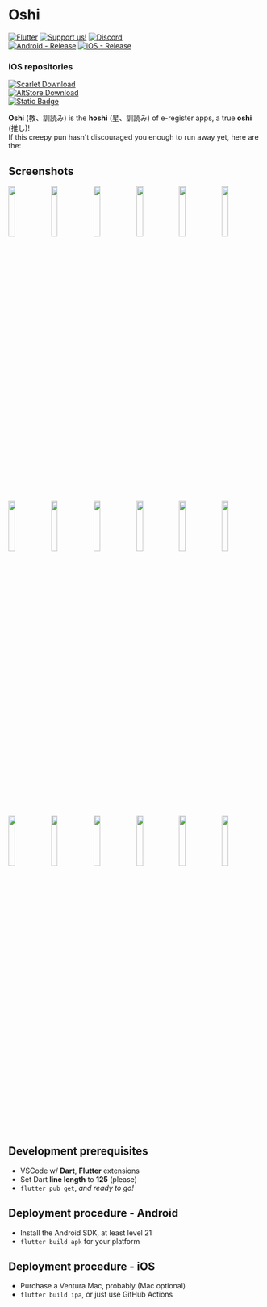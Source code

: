 # Oshi 

[![Flutter](https://img.shields.io/badge/Flutter-49599c?logo=flutter)](https://flutter.dev/)
[![Support us!](https://img.shields.io/badge/Support_us!-c8505a?logo=kofi)](https://ko-fi.com/ogaku_oshi)
[![Discord](https://img.shields.io/badge/Discord-aa7e72?logo=discord)](https://youtu.be/dQw4w9WgXcQ)  
[![Android - Release](https://img.shields.io/badge/Android-Release-2ea44f?logo=android)](https://github.com/Ogaku/Oshi/releases/latest/download/Oshi.apk)
[![iOS - Release](https://img.shields.io/badge/iOS-Release-2ea44f?logo=apple)](https://github.com/Ogaku/Oshi/releases/latest/download/Oshi.ipa)

### iOS repositories

[![Scarlet Download](https://img.shields.io/badge/dynamic/json?url=https%3A%2F%2Fraw.githubusercontent.com%2FOgaku%2FToudai%2Fmain%2Fscarlet_repo.json&query=%24.Tweaked%5B0%5D.version&logo=docusign&logoColor=white&label=Scarlet&color=b30d27)](https://raw.githubusercontent.com/Ogaku/Toudai/main/scarlet_repo.json)  
[![AltStore Download](https://img.shields.io/badge/dynamic/json?url=https%3A%2F%2Fraw.githubusercontent.com%2FOgaku%2FToudai%2Fmain%2Faltstore_repo.json&query=%24.apps%5B0%5D.versions%5B0%5D.version&logo=docusign&logoColor=white&label=AltStore&color=338185)](https://raw.githubusercontent.com/Ogaku/Toudai/main/altstore_repo.json)  
[![Static Badge](https://img.shields.io/badge/Oshi%20as%20PWA-yellow?label=Web%20app)](https://github.com/Ogaku/Oshi/wiki/Web-app)

**Oshi** (教、訓読み) is the **hoshi** (星、訓読み) of e-register apps, a true **oshi** (推し)!  
If this creepy pun hasn't discouraged you enough to run away yet, here are the:

## Screenshots

<img src="https://github.com/Ogaku/Oshi/assets/50022719/f2864546-db1c-49f5-9426-2287adec8324" width="16%"></img>
<img src="https://github.com/Ogaku/Oshi/assets/50022719/580be1d8-1ff6-4757-88fb-03deb051ffd2" width="16%"></img>
<img src="https://github.com/Ogaku/Oshi/assets/50022719/183fb108-8571-4049-87c4-e73d45b8d9d1" width="16%"></img>
<img src="https://github.com/Ogaku/Oshi/assets/50022719/f1415647-8764-40a9-9e18-88fdd54b57d0" width="16%"></img>
<img src="https://github.com/Ogaku/Oshi/assets/50022719/88c9999b-49de-4bad-b937-dd3ba537e41e" width="16%"></img>
<img src="https://github.com/Ogaku/Oshi/assets/50022719/64bcdecc-25a3-40af-8752-20ccd4f685ba" width="16%"></img>
<img src="https://github.com/Ogaku/Oshi/assets/50022719/5962dbc5-afdb-484f-83a4-ca488cfcc8c3" width="16%"></img>
<img src="https://github.com/Ogaku/Oshi/assets/50022719/ba6f63a2-068c-4814-a42f-9fab9531a873" width="16%"></img>
<img src="https://github.com/Ogaku/Oshi/assets/50022719/ffdacb23-c7ea-48c9-9c53-ccbf147d9a53" width="16%"></img>
<img src="https://github.com/Ogaku/Oshi/assets/50022719/bf81833e-f66e-4404-8195-800cb30116f1" width="16%"></img>
<img src="https://github.com/Ogaku/Oshi/assets/50022719/0ecee0dc-dd8f-4421-8148-f5b5efda24ba" width="16%"></img>
<img src="https://github.com/Ogaku/Oshi/assets/50022719/01e5cdc3-b0f8-4b84-9dc9-2b8f7d15964f" width="16%"></img>
<img src="https://github.com/Ogaku/Oshi/assets/50022719/dee2c767-9661-4541-b8be-8f054adbe435" width="16%"></img>
<img src="https://github.com/Ogaku/Oshi/assets/50022719/8f64fc8c-1ce2-4993-9525-95b8740298b0" width="16%"></img>
<img src="https://github.com/Ogaku/Oshi/assets/50022719/803fbd65-da63-4676-a447-5099bc9060c6" width="16%"></img>
<img src="https://github.com/Ogaku/Oshi/assets/50022719/8d073d24-b368-4318-b760-53c088fbfb7e" width="16%"></img>
<img src="https://github.com/Ogaku/Oshi/assets/50022719/e9ada640-b8f6-423c-8022-59accc84f178" width="16%"></img>
<img src="https://github.com/Ogaku/Oshi/assets/50022719/d18a8027-9765-437b-94a5-5d548415d65e" width="16%"></img>

## Development prerequisites
- VSCode w/ **Dart**, **Flutter** extensions
- Set Dart **line length** to **125** (please)
- `flutter pub get`, *and ready to go!*

## Deployment procedure - Android
- Install the Android SDK, at least level 21
- `flutter build apk` for your platform

## Deployment procedure - iOS
- Purchase a Ventura Mac, probably (Mac optional)
- `flutter build ipa`, or just use GitHub Actions
